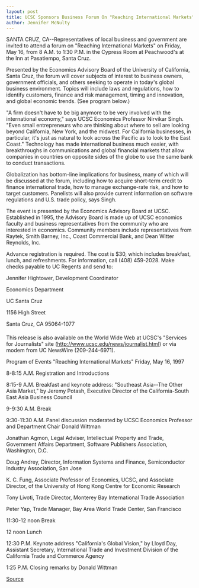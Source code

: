 ```yaml
---
layout: post
title: UCSC Sponsors Business Forum On "Reaching International Markets"
author: Jennifer McNulty
---
```


SANTA CRUZ, CA--Representatives of local business and government are  invited to attend a forum on "Reaching International Markets" on Friday, May  16, from 8 A.M. to 1:30 P.M. in the Cypress Room at Peachwood's at the Inn at  Pasatiempo, Santa Cruz.

Presented by the Economics Advisory Board of the University of  California, Santa Cruz, the forum will cover subjects of interest to business  owners, government officials, and others seeking to operate in today's global  business environment. Topics will include laws and regulations, how to  identify customers, finance and risk management, timing and innovation, and  global economic trends. (See program below.)

"A firm doesn't have to be big anymore to be very involved with the  international economy," says UCSC Economics Professor Nirvikar Singh. "Even  small entrepreneurs who are thinking about where to sell are looking beyond  California, New York, and the midwest. For California businesses, in  particular, it's just as natural to look across the Pacific as to look to the East  Coast." Technology has made international business much easier, with  breakthroughs in communications and global financial markets that allow  companies in countries on opposite sides of the globe to use the same bank to  conduct transactions.

Globalization has bottom-line implications for business, many of which  will be discussed at the forum, including how to acquire short-term credit to  finance international trade, how to manage exchange-rate risk, and how to  target customers. Panelists will also provide current information on software  regulations and U.S. trade policy, says Singh.

The event is presented by the Economics Advisory Board at UCSC.  Established in 1995, the Advisory Board is made up of UCSC economics faculty  and business representatives from the community who are interested in  economics. Community members include representatives from Raytek, Smith  Barney, Inc., Coast Commercial Bank, and Dean Witter Reynolds, Inc.

Advance registration is required. The cost is $30, which includes  breakfast, lunch, and refreshments. For information, call (408) 459-2028.  Make checks payable to UC Regents and send to:

Jennifer Hightower, Development Coordinator

Economics Department

UC Santa Cruz

1156 High Street

Santa Cruz, CA 95064-1077

####

This release is also available on the World Wide Web at UCSC's "Services for  Journalists" site (<http://www.ucsc.edu/news/journalist.html>) or via modem  from UC NewsWire (209-244-6971).

Program of Events "Reaching International Markets" Friday, May 16, 1997

8-8:15 A.M. Registration and Introductions

8:15-9 A.M. Breakfast and keynote address: "Southeast Asia--The Other Asia Market," by Jeremy Potash, Executive  Director of the California-South East Asia Business Council

9-9:30 A.M. Break

9:30-11:30 A.M. Panel discussion moderated by UCSC Economics Professor  and Department Chair Donald Wittman

Jonathan Agmon, Legal Adviser, Intellectual Property and Trade, Government  Affairs Department, Software Publishers Association, Washington, D.C.

Doug Andrey, Director, Information Systems and Finance, Semiconductor  Industry Association, San Jose

K. C. Fung, Associate Professor of Economics, UCSC, and Associate Director,  of the University of Hong Kong Centre for Economic Research

Tony Livoti, Trade Director, Monterey Bay International Trade Association

Peter Yap, Trade Manager, Bay Area World Trade Center, San Francisco

11:30-12 noon Break

12 noon Lunch

12:30 P.M. Keynote address "California's Global Vision," by Lloyd Day,  Assistant Secretary, International Trade and Investment Division of the  California Trade and Commerce Agency

1:25 P.M. Closing remarks by Donald Wittman

[Source](http://www1.ucsc.edu/news_events/press_releases/archive/96-97/04-97/043097-UCSC_sponsors_busin.html "Permalink to 043097-UCSC_sponsors_busin")